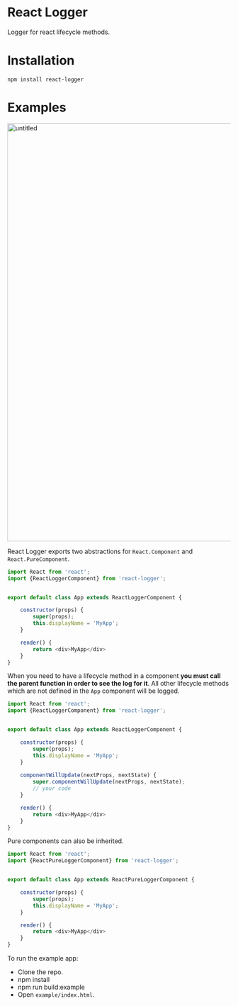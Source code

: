# React Logger

Logger for react lifecycle methods.

# Installation

``npm install react-logger``

# Examples
<img width="944" alt="untitled" src="https://cloud.githubusercontent.com/assets/4354425/22400523/4b2090d4-e5c0-11e6-94e1-3d513420e764.png">

React Logger exports two abstractions for `React.Component` and `React.PureComponent`.
```js
import React from 'react';
import {ReactLoggerComponent} from 'react-logger';


export default class App extends ReactLoggerComponent {

    constructor(props) {
        super(props);
        this.displayName = 'MyApp';
    }

    render() {
        return <div>MyApp</div>
    }
}
```

When you need to have a lifecycle method in a component **you must call the parent function in order to see the log for it**.
All other lifecycle methods which are not defined in the `App` component will be logged.
```js
import React from 'react';
import {ReactLoggerComponent} from 'react-logger';


export default class App extends ReactLoggerComponent {

    constructor(props) {
        super(props);
        this.displayName = 'MyApp';
    }
    
    componentWillUpdate(nextProps, nextState) {
        super.componentWillUpdate(nextProps, nextState);
        // your code
    }

    render() {
        return <div>MyApp</div>
    }
}
```

Pure components can also be inherited.
```js
import React from 'react';
import {ReactPureLoggerComponent} from 'react-logger';


export default class App extends ReactPureLoggerComponent {

    constructor(props) {
        super(props);
        this.displayName = 'MyApp';
    }

    render() {
        return <div>MyApp</div>
    }
}
```

To run the example app:
   - Clone the repo.
   - npm install
   - npm run build:example
   - Open `example/index.html`.
